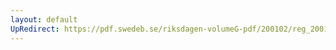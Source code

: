 ```yaml
---
layout: default
UpRedirect: https://pdf.swedeb.se/riksdagen-volumeG-pdf/200102/reg_200102/reg_200102_0252.pdf
---
```


